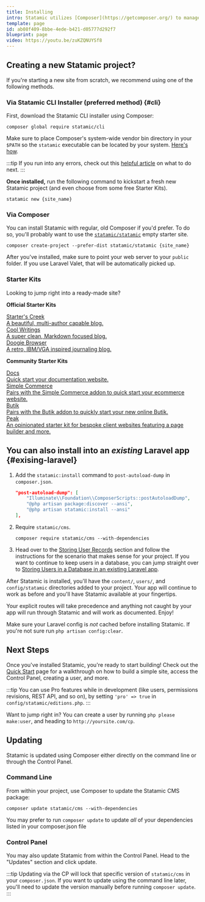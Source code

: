 ```yaml
---
title: Installing
intro: Statamic utilizes [Composer](https://getcomposer.org/) to manage its dependencies. So, before using Statamic, make sure you have Composer installed on your machine.
template: page
id: ab08f409-8bbe-4ede-b421-d05777d292f7
blueprint: page
video: https://youtu.be/zuKZQNUYSf8
---
```

## Creating a new Statamic project?

If you're starting a new site from scratch, we recommend using one of the following methods.

### Via Statamic CLI Installer (preferred method) {#cli}

First, download the Statamic CLI installer using Composer:

```
composer global require statamic/cli
```

Make sure to place Composer's system-wide vendor bin directory in your `$PATH` so the `statamic` executable can be located by your system.
[Here's how](/troubleshooting/command-not-found-statamic).

:::tip
If you run into any errors, check out this [helpful article](/troubleshooting/fixing-issues-with-global-composer-packages) on what to do next.
:::

**Once installed,** run the following command to kickstart a fresh new Statamic project (and even choose from some free Starter Kits).

``` shell
statamic new {site_name}
```

### Via Composer

You can install Statamic with regular, old Composer if you'd prefer. To do so, you'll probably want to use the [`statamic/statamic`](https://github.com/statamic/statamic) empty starter site.

``` shell
composer create-project --prefer-dist statamic/statamic {site_name}
```

After you've installed, make sure to point your web server to your `public` folder. If you use Laravel Valet, that will be automatically picked up.

### Starter Kits
Looking to jump right into a ready-made site?

**Official Starter Kits**

<div class="grid grid-cols-1 md:grid-cols-2 gap-4 mb-8">
    <a href="https://github.com/statamic/starter-kit-starters-creek" class="rounded custom bg-blue-lightest hover:text-black no-underline flex border shadow-md p-3 font-display relative">
        <div>
            <div class="font-bold">Starter's Creek</div>
            <div class="text-black text-xs">A beautiful, multi-author capable blog.</div>
        </div>
    </a>
    <a href="https://github.com/statamic/starter-kit-cool-writings" class="rounded custom bg-blue-lightest hover:text-black no-underline flex border shadow-md p-3 font-display relative">
        <div>
            <div class="font-bold">Cool Writings</div>
            <div class="text-black text-xs">A super clean, Markdown focused blog.</div>
        </div>
    </a>
    <a href="https://github.com/statamic/starter-kit-doogie-browser" class="rounded custom bg-blue-lightest hover:text-black no-underline flex border shadow-md p-3 font-display relative">
        <div>
            <div class="font-bold">Doogie Browser</div>
            <div class="text-black text-xs">A retro, IBM/VGA inspired journaling blog.</div>
        </div>
    </a>
</div>

**Community Starter Kits**

<div class="grid grid-cols-1 md:grid-cols-2 gap-4">
    <a href="https://github.com/doublethreedigital/docs-starter-kit" class="rounded custom bg-blue-lightest hover:text-black no-underline flex border shadow-md p-3 font-display relative">
        <div>
            <div class="font-bold">Docs</div>
            <div class="text-black text-xs">Quick start your documentation website.</div>
        </div>
    </a>
    <a href="https://github.com/doublethreedigital/sc-starter-kit" class="rounded custom bg-blue-lightest hover:text-black no-underline flex border shadow-md p-3 font-display relative">
        <div>
            <div class="font-bold">Simple Commerce</div>
            <div class="text-black text-xs">Pairs with the Simple Commerce addon to quick start your ecommerce website.</div>
        </div>
    </a>
    <a href="https://github.com/jonassiewertsen/statamic-butik-starter-kit" class="rounded custom bg-blue-lightest hover:text-black no-underline flex border shadow-md p-3 font-display relative">
        <div>
            <div class="font-bold">Butik</div>
            <div class="text-black text-xs">Pairs with the Butik addon to quickly start your new online Butik.</div>
        </div>
    </a>
    <a href="https://github.com/studio1902/statamic-peak" class="rounded custom bg-blue-lightest hover:text-black no-underline flex border shadow-md p-3 font-display relative">
        <div>
            <div class="font-bold">Peak</div>
            <div class="text-black text-xs">An opinionated starter kit for bespoke client websites featuring a page builder and more.</div>
        </div>
    </a>
</div>

## You can also install into an _existing_ Laravel app {#exising-laravel}

1. Add the `statamic:install` command to `post-autoload-dump` in `composer.json`.

    ``` json
    "post-autoload-dump": [
        "Illuminate\\Foundation\\ComposerScripts::postAutoloadDump",
        "@php artisan package:discover --ansi",
        "@php artisan statamic:install --ansi"
    ],
    ```

2. Require `statamic/cms`.

   ``` shell
   composer require statamic/cms --with-dependencies
   ```

3. Head over to the [Storing User Records](/users#storage) section and follow the instructions for the scenario that makes sense for your project. If you want to continue to keep users in a database, you can jump straight over to [Storing Users in a Database in an existing Laravel app](/troubleshooting/storing-users-in-a-database#in-an-existing-laravel-app).

After Statamic is installed, you'll have the `content/`, `users/`, and `config/statamic` directories added to your project. Your app will continue to work as before and you'll have Statamic available at your fingertips.

Your explicit routes will take precedence and anything not caught by your app will run through Statamic and will work as documented. Enjoy!

Make sure your Laravel config is *not* cached before installing Statamic. If you're not sure run `php artisan config:clear`.

## Next Steps

Once you've installed Statamic, you're ready to start building! Check out the [Quick Start](/quick-start) page for a walkthrough on how to build a simple site, access the Control Panel, creating a user, and more.

:::tip
You can use Pro features while in development (like users, permissions revisions, REST API, and so on), by setting `'pro' => true` in `config/statamic/editions.php`.
:::

Want to jump right in? You can create a user by running `php please make:user`, and heading to `http://yoursite.com/cp`.

## Updating

Statamic is updated using Composer either directly on the command line or through the Control Panel.

### Command Line

From within your project, use Composer to update the Statamic CMS package:

``` shell
composer update statamic/cms --with-dependencies
```

You may prefer to run `composer update` to update _all_ of your dependencies listed in your composer.json file

### Control Panel

You may also update Statamic from within the Control Panel. Head to the "Updates" section and click update.

:::tip
Updating via the CP will lock that specific version of `statamic/cms` in your `composer.json`. If you want to update using the command line later, you'll need to update the version manually before running `composer update`.
:::

[users]: /users
[packagist]: https://packagist.org/
